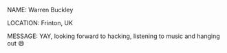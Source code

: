 NAME: Warren Buckley

LOCATION: Frinton, UK

MESSAGE: YAY, looking forward to hacking, listening to music and hanging out 😄
